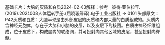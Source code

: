 

基础卡片：大脑的灰质和白质2024-02-03解释：参考：彼得·亚伯拉罕.(2019).2024008人体运转手册.(屈晓璇等译).电子工业出版社 => 0101 头部原文：P42灰质和白质：大脑半球是由外部皮层的灰质和内部大量的白质组成的。灰质内含神经元胞体，存在于大脑和小脑的皮层，以及皮层下的核团。白质由神经纤维组成，位于皮质下，构成脑内的联络网，并可投射向其他区域的皮层，甚至投射向脊髓。